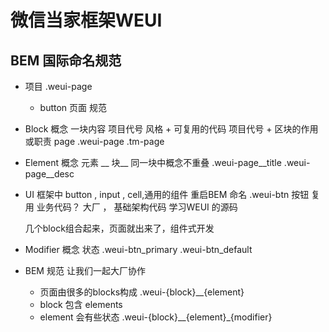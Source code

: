 # 微信当家框架WEUI

## BEM 国际命名规范 

- 项目 .weui-page
  - button 页面
规范
- Block 概念
    一块内容  项目代号  风格 + 可复用的代码
    项目代号 + 区块的作用或职责 page
    .weui-page
    .tm-page

- Element 概念
    元素  __
        块__
    同一块中概念不重叠
    .weui-page__title 
    .weui-page__desc

- UI 框架中 button , input , cell,通用的组件
    重启BEM 命名
    .weui-btn  按钮   复用
    业务代码？
    大厂 ， 
    基础架构代码  学习WEUI 的源码
    
    几个block组合起来，页面就出来了，组件式开发

- Modifier 概念
    状态
    .weui-btn_primary
    .weui-btn_default

- BEM 规范 让我们一起大厂协作
    - 页面由很多的blocks构成  .weui-{block}__{element}
    - block 包含 elements 
    - element 会有些状态
       .weui-{block}__{element}_{modifier}